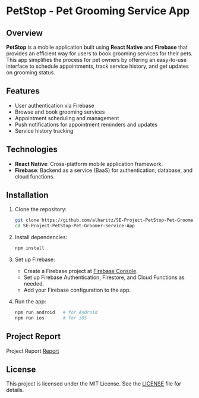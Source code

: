 # PetStop - Pet Grooming Service App

## Overview
**PetStop** is a mobile application built using **React Native** and **Firebase** that provides an efficient way for users to book grooming services for their pets. This app simplifies the process for pet owners by offering an easy-to-use interface to schedule appointments, track service history, and get updates on grooming status.

## Features
- User authentication via Firebase
- Browse and book grooming services
- Appointment scheduling and management
- Push notifications for appointment reminders and updates
- Service history tracking

## Technologies
- **React Native**: Cross-platform mobile application framework.
- **Firebase**: Backend as a service (BaaS) for authentication, database, and cloud functions.

## Installation

1. Clone the repository:

   ```bash
   git clone https://github.com/alharitz/SE-Project-PetStop-Pet-Groomer-Service-App.git
   cd SE-Project-PetStop-Pet-Groomer-Service-App
   ```

2. Install dependencies:

   ```bash
   npm install
   ```

3. Set up Firebase:

   - Create a Firebase project at [Firebase Console](https://console.firebase.google.com/).
   - Set up Firebase Authentication, Firestore, and Cloud Functions as needed.
   - Add your Firebase configuration to the app.

4. Run the app:

   ```bash
   npm run android   # for Android
   npm run ios       # for iOS
   ```
## Project Report

Project Report [Report](PROJECT_REPORT)

## License

This project is licensed under the MIT License. See the [LICENSE](LICENSE) file for details.
